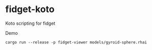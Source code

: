 # fidget-koto
Koto scripting for fidget

Demo
```Shell
cargo run --release -p fidget-viewer models/gyroid-sphere.rhai
```
